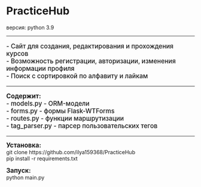 # PracticeHub
версия: python 3.9
<hr>
<p style="font-size: larger; font-weight: 500">
- Сайт для создания, редактирования и прохождения курсов<br>
- Возможность регистрации, авторизации, изменения информации профиля<br>
- Поиск с сортировкой по алфавиту и лайкам
</p>
<hr>
<p style="font-size: larger; font-weight: 500">
  <b>Содержит:</b><br>
  -  models.py - ORM-модели<br>
  -  forms.py - формы Flask-WTForms<br>
  -  routes.py - функции маршрутизации<br>
  -  tag_parser.py - парсер пользовательских тегов
</p>
<hr>
<p>
<span style="font-size: larger; font-weight: bolder">Установка:</span><br>
git clone https://github.com/ilya159368/PracticeHub<br>
pip install -r requirements.txt
</p>
<p>
<span style="font-size: larger; font-weight: bolder">Запуск:</span><br>
python main.py
</p>
